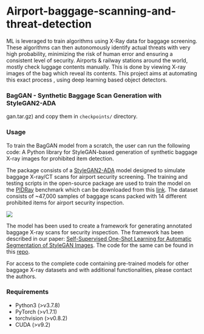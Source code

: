 # Airport-baggage-scanning-and-threat-detection
ML is leveraged to train algorithms using X-Ray data for baggage screening. These algorithms can then autonomously identify actual threats with very high probability, minimizing the risk of human error and ensuring a consistent level of security.
Airports & railway stations around the world, mostly check luggage contents manually. This is done by viewing X-ray images of the bag which reveal its contents. This project aims at automating this exact process , using deep learning based object detectors.
### BagGAN - Synthetic Baggage Scan Generation with StyleGAN2-ADA
gan.tar.gz) and copy them in `checkpoints/` directory.

### Usage
To train the BagGAN model from a scratch, the user can run the following code:
A Python library for StyleGAN-based generation of synthetic baggage X-ray images for prohibited item detection.

The package consists of a [StyleGAN2-ADA](https://github.com/NVlabs/stylegan2-ada-pytorch) model designed to simulate baggage X-ray/CT scans for airport security screening. The training and testing scripts in the open-source package are used to train the model on the [PIDRay](https://arxiv.org/abs/2211.10763) benchmark which can be downloaded from this [link](https://github.com/bywang2018/security-dataset). The dataset consists of ~47,000 samples of baggage scans packed with 14 different prohibited items for airport security inspection. 

![](figures/test_samples.png)

The model has been used to create a framework for generating annotated baggage X-ray scans for security inspection. The framework has been described in our paper: [Self-Supervised One-Shot Learning for Automatic Segmentation of StyleGAN Images](https://arxiv.org/pdf/2303.05639.pdf). The code for the same can be found in this [repo](https://github.com/avm-debatr/ganecdotes).

For access to the complete code containing pre-trained models for other baggage X-ray datasets and with additional functionalities, please contact the authors.

### Requirements

- Python3 (>v3.7.8)
- PyTorch (>v1.7.1)
- torchvision (>v0.8.2)
- CUDA (>v9.2)
